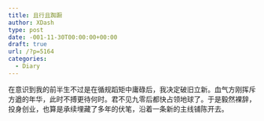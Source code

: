 ```yaml
---
title: 且行且踟蹰
author: XDash
type: post
date: -001-11-30T00:00:00+00:00
draft: true
url: /?p=5164
categories:
  - Diary
---
```

在意识到我的前半生不过是在循规蹈矩中庸碌后，我决定破旧立新。血气方刚挥斥方遒的年华，此时不搏更待何时。君不见九零后都快占领地球了。于是毅然裸辞，投身创业，也算是承续埋藏了多年的伏笔，沿着一条新的主线铺陈开去。